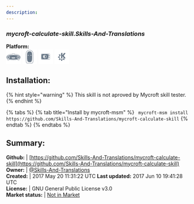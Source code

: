```yaml
---
description: 
---
```


### _mycroft-calculate-skill.Skills-And-Translations_  
  
**Platform:**  
 ![Mark I](../.gitbook/assets/mark-1-icon.png)  ![Mark II](../.gitbook/assets/mark-2-icon.png)  ![Picroft](../.gitbook/assets/picroft-icon.png)  ![plasmoid](../.gitbook/assets/kde.png)   
## Installation:  
{% hint style="warning" %}
This skill is not aproved by Mycroft skill tester.
{% endhint %}
    
{% tabs %}
{% tab title="Install by mycroft-msm" %}
``` mycroft-msm install https://github.com/Skills-And-Translations/mycroft-calculate-skill```
{% endtab %}
  {% endtabs %}
    
## Summary:  
**Github:** | [https://github.com/Skills-And-Translations/mycroft-calculate-skill](https://github.com/Skills-And-Translations/mycroft-calculate-skill)  
**Owner:** | [@Skills-And-Translations](https://github.com/Skills-And-Translations)  
**Created:** | 2017 May 20 11:31:22 UTC  **Last updated:** 2017 Jun 10 19:41:28 UTC  
**License:** | GNU General Public License v3.0  
**Market status:** | [Not in Market](https://market.mycroft.ai/skill/)  
